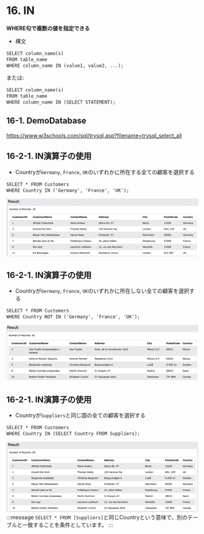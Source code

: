 # 16. IN
**WHERE句で複数の値を指定できる**

- 構文
```sql: IN
SELECT column_name(s)
FROM table_name
WHERE column_name IN (value1, value2, ...);
```
または:
```sql: IN
SELECT column_name(s)
FROM table_name
WHERE column_name IN (SELECT STATEMENT);
```

## 16-1. DemoDatabase
https://www.w3schools.com/sql/trysql.asp?filename=trysql_select_all

## 16-2-1. IN演算子の使用
- Countryが`Germany`, `France`, `UK`のいずれかに所在する全ての顧客を選択する

```sql: IN
SELECT * FROM Customers
WHERE Country IN ('Germany', 'France', 'UK');
```
![](2022-08-28-16-18-26.png)

## 16-2-1. IN演算子の使用
- Countryが`Germany`, `France`, `UK`のいずれかに所在しない全ての顧客を選択する

```sql: IN(NOT IN)
SELECT * FROM Customers
WHERE Country NOT IN ('Germany', 'France', 'UK');
```
![](2022-08-28-16-20-26.png)

## 16-2-1. IN演算子の使用
- Countryが`Suppliers`と同じ国の全ての顧客を選択する

```sql: IN
SELECT * FROM Customers
WHERE Country IN (SELECT Country FROM Suppliers);
```
![](2022-08-28-16-22-14.png)
:::message
`SELECT * FROM [Suppliers]`と同じCountryという意味で、別のテーブルと一致することを条件としています。
:::
